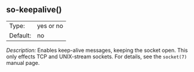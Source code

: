 ---
---
<!-- DISCLAIMER: This file is based on the syslog-ng Open Source Edition documentation https://github.com/balabit/syslog-ng-ose-guides/commit/2f4a52ee61d1ea9ad27cb4f3168b95408fddfdf2 and is used under the terms of The syslog-ng Open Source Edition Documentation License. The file has been modified by Axoflow. -->

## so-keepalive()

|          |           |
| -------- | --------- |
| Type:    | yes or no |
| Default: | no        |

*Description:* Enables keep-alive messages, keeping the socket open. This only effects TCP and UNIX-stream sockets. For details, see the `socket(7)` manual page.

